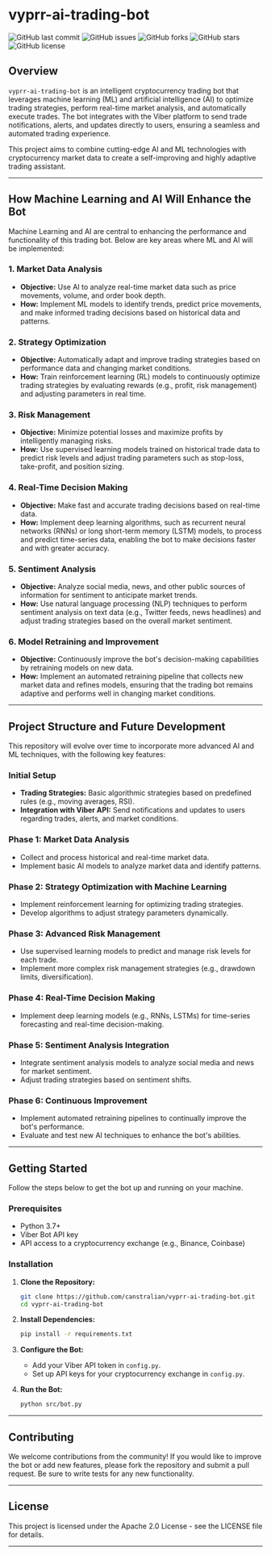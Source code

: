 # vyprr-ai-trading-bot

![GitHub last commit](https://img.shields.io/github/last-commit/canstralian/vyprr-ai-trading-bot)
![GitHub issues](https://img.shields.io/github/issues/canstralian/vyprr-ai-trading-bot)
![GitHub forks](https://img.shields.io/github/forks/canstralian/vyprr-ai-trading-bot)
![GitHub stars](https://img.shields.io/github/stars/canstralian/vyprr-ai-trading-bot)
![GitHub license](https://img.shields.io/github/license/canstralian/vyprr-ai-trading-bot)

## Overview

`vyprr-ai-trading-bot` is an intelligent cryptocurrency trading bot that leverages machine learning (ML) and artificial intelligence (AI) to optimize trading strategies, perform real-time market analysis, and automatically execute trades. The bot integrates with the Viber platform to send trade notifications, alerts, and updates directly to users, ensuring a seamless and automated trading experience.

This project aims to combine cutting-edge AI and ML technologies with cryptocurrency market data to create a self-improving and highly adaptive trading assistant.

---

## How Machine Learning and AI Will Enhance the Bot

Machine Learning and AI are central to enhancing the performance and functionality of this trading bot. Below are key areas where ML and AI will be implemented:

### 1. **Market Data Analysis**
   - **Objective:** Use AI to analyze real-time market data such as price movements, volume, and order book depth.
   - **How:** Implement ML models to identify trends, predict price movements, and make informed trading decisions based on historical data and patterns.

### 2. **Strategy Optimization**
   - **Objective:** Automatically adapt and improve trading strategies based on performance data and changing market conditions.
   - **How:** Train reinforcement learning (RL) models to continuously optimize trading strategies by evaluating rewards (e.g., profit, risk management) and adjusting parameters in real time.

### 3. **Risk Management**
   - **Objective:** Minimize potential losses and maximize profits by intelligently managing risks.
   - **How:** Use supervised learning models trained on historical trade data to predict risk levels and adjust trading parameters such as stop-loss, take-profit, and position sizing.

### 4. **Real-Time Decision Making**
   - **Objective:** Make fast and accurate trading decisions based on real-time data.
   - **How:** Implement deep learning algorithms, such as recurrent neural networks (RNNs) or long short-term memory (LSTM) models, to process and predict time-series data, enabling the bot to make decisions faster and with greater accuracy.

### 5. **Sentiment Analysis**
   - **Objective:** Analyze social media, news, and other public sources of information for sentiment to anticipate market trends.
   - **How:** Use natural language processing (NLP) techniques to perform sentiment analysis on text data (e.g., Twitter feeds, news headlines) and adjust trading strategies based on the overall market sentiment.

### 6. **Model Retraining and Improvement**
   - **Objective:** Continuously improve the bot's decision-making capabilities by retraining models on new data.
   - **How:** Implement an automated retraining pipeline that collects new market data and refines models, ensuring that the trading bot remains adaptive and performs well in changing market conditions.

---

## Project Structure and Future Development

This repository will evolve over time to incorporate more advanced AI and ML techniques, with the following key features:

### **Initial Setup**
- **Trading Strategies:** Basic algorithmic strategies based on predefined rules (e.g., moving averages, RSI).
- **Integration with Viber API:** Send notifications and updates to users regarding trades, alerts, and market conditions.

### **Phase 1: Market Data Analysis**
- Collect and process historical and real-time market data.
- Implement basic AI models to analyze market data and identify patterns.
  
### **Phase 2: Strategy Optimization with Machine Learning**
- Implement reinforcement learning for optimizing trading strategies.
- Develop algorithms to adjust strategy parameters dynamically.

### **Phase 3: Advanced Risk Management**
- Use supervised learning models to predict and manage risk levels for each trade.
- Implement more complex risk management strategies (e.g., drawdown limits, diversification).

### **Phase 4: Real-Time Decision Making**
- Implement deep learning models (e.g., RNNs, LSTMs) for time-series forecasting and real-time decision-making.
  
### **Phase 5: Sentiment Analysis Integration**
- Integrate sentiment analysis models to analyze social media and news for market sentiment.
- Adjust trading strategies based on sentiment shifts.

### **Phase 6: Continuous Improvement**
- Implement automated retraining pipelines to continually improve the bot's performance.
- Evaluate and test new AI techniques to enhance the bot's abilities.

---

## Getting Started

Follow the steps below to get the bot up and running on your machine.

### Prerequisites
- Python 3.7+
- Viber Bot API key
- API access to a cryptocurrency exchange (e.g., Binance, Coinbase)

### Installation
1. **Clone the Repository:**
   ```bash
   git clone https://github.com/canstralian/vyprr-ai-trading-bot.git
   cd vyprr-ai-trading-bot
   ```

2. **Install Dependencies:**
   ```bash
   pip install -r requirements.txt
   ```

3. **Configure the Bot:**
   - Add your Viber API token in `config.py`.
   - Set up API keys for your cryptocurrency exchange in `config.py`.

4. **Run the Bot:**
   ```bash
   python src/bot.py
   ```

---

## Contributing

We welcome contributions from the community! If you would like to improve the bot or add new features, please fork the repository and submit a pull request. Be sure to write tests for any new functionality.

---

## License
This project is licensed under the Apache 2.0 License - see the LICENSE file for details.

---

